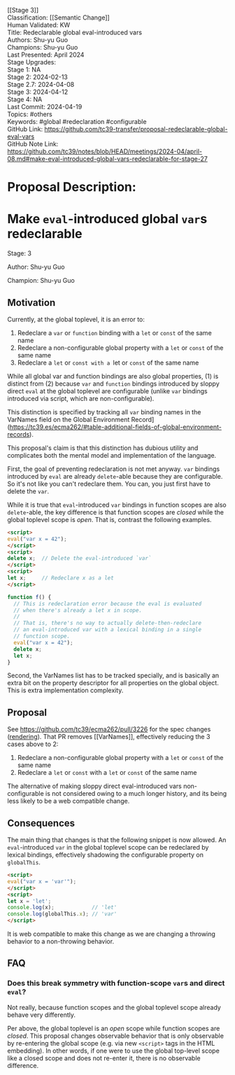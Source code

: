 [[Stage 3]]<br>Classification: [[Semantic Change]]<br>Human Validated: KW<br>Title: Redeclarable global eval-introduced vars<br>Authors: Shu-yu Guo<br>Champions: Shu-yu Guo<br>Last Presented: April 2024<br>Stage Upgrades:<br>Stage 1: NA  
Stage 2: 2024-02-13  
Stage 2.7: 2024-04-08  
Stage 3: 2024-04-12  
Stage 4: NA<br>Last Commit: 2024-04-19<br>Topics: #others<br>Keywords: #global #redeclaration #configurable <br>GitHub Link: https://github.com/tc39-transfer/proposal-redeclarable-global-eval-vars <br>GitHub Note Link: https://github.com/tc39/notes/blob/HEAD/meetings/2024-04/april-08.md#make-eval-introduced-global-vars-redeclarable-for-stage-27
# Proposal Description:
# Make `eval`-introduced global `var`s redeclarable

Stage: 3

Author: Shu-yu Guo

Champion: Shu-yu Guo

## Motivation
Currently, at the global toplevel, it is an error to:

1. Redeclare a `var` or `function` binding with a `let` or `const` of the same name
1. Redeclare a non-configurable global property with a `let` or `const` of the same name
1. Redeclare a `let` or `const with a `let or `const` of the same name

While all global var and function bindings are also global properties, (1) is distinct from (2) because `var` and `function` bindings introduced by sloppy direct `eval` at the global toplevel are configurable (unlike `var` bindings introduced via script, which are non-configurable).

This distinction is specified by tracking all `var` binding names in the VarNames field on the Global Environment Record](https://tc39.es/ecma262/#table-additional-fields-of-global-environment-records).

This proposal's claim is that this distinction has dubious utility and complicates both the mental model and implementation of the language.

First, the goal of preventing redeclaration is not met anyway. `var` bindings introduced by `eval` are already `delete`-able because they are configurable. So it's not like you can't redeclare them. You can, you just first have to delete the `var`.

While it is true that `eval`-introduced `var` bindings in function scopes are also `delete`-able, the key difference is that function scopes are _closed_ while the global toplevel scope is _open_. That is, contrast the following examples.

```html
<script>
eval("var x = 42");
</script>
<script>
delete x;  // Delete the eval-introduced `var`
</script>
<script>
let x;     // Redeclare x as a let
</script>
```

```javascript
function f() {
  // This is redeclaration error because the eval is evaluated
  // when there's already a let x in scope.
  //
  // That is, there's no way to actually delete-then-redeclare
  // an eval-introduced var with a lexical binding in a single
  // function scope.
  eval("var x = 42");
  delete x;
  let x;
}
```

Second, the VarNames list has to be tracked specially, and is basically an extra bit on the property descriptor for all properties on the global object. This is extra implementation complexity.

## Proposal

See https://github.com/tc39/ecma262/pull/3226 for the spec changes ([rendering](https://arai-a.github.io/ecma262-compare/?pr=3226)). That PR removes [[VarNames]], effectively reducing the 3 cases above to 2:

1. Redeclare a non-configurable global property with a `let` or `const` of the same name
1. Redeclare a `let` or `const` with a `let` or `const` of the same name

The alternative of making sloppy direct eval-introduced vars non-configurable is not considered owing to a much longer history, and its being less likely to be a web compatible change.

## Consequences

The main thing that changes is that the following snippet is now allowed. An `eval`-introduced `var` in the global toplevel scope can be redeclared by lexical bindings, effectively shadowing the configurable property on `globalThis`.

```html
<script>
eval("var x = 'var'");
</script>
<script>
let x = 'let';
console.log(x);            // 'let'
console.log(globalThis.x); // 'var'
</script>
```

It is web compatible to make this change as we are changing a throwing behavior to a non-throwing behavior.

## FAQ

### Does this break symmetry with function-scope `var`s and direct `eval`?

Not really, because function scopes and the global toplevel scope already behave very differently.

Per above, the global toplevel is an _open_ scope while function scopes are _closed_. This proposal changes observable behavior that is only observable by re-entering the global scope (e.g. via new `<script>` tags in the HTML embedding). In other words, if one were to use the global top-level scope like a closed scope and does not re-enter it, there is no observable difference.
<br>